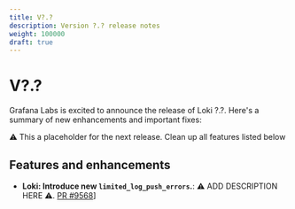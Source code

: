```yaml
---
title: V?.?
description: Version ?.? release notes
weight: 100000
draft: true
---
```


# V?.?
Grafana Labs is excited to announce the release of Loki ?.?. Here's a summary of new enhancements and important fixes:

:warning: This a placeholder for the next release. Clean up all features listed below

## Features and enhancements


-  **Loki: Introduce new `limited_log_push_errors`.**: :warning: ADD DESCRIPTION HERE :warning:. [PR #9568](https://github.com/grafana/loki/pull/9568)]